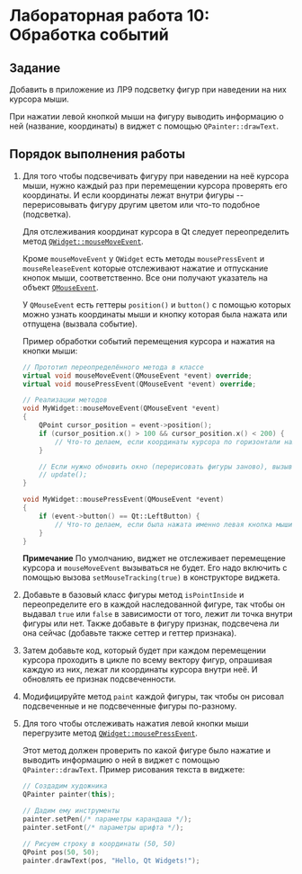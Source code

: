 # Лабораторная работа 10: Обработка событий

## Задание

Добавить в приложение из ЛР9 подсветку фигур при наведении на них курсора мыши.

При нажатии левой кнопкой мыши на фигуру выводить информацию о ней (название, координаты) в виджет
с помощью `QPainter::drawText`.

## Порядок выполнения работы

1) Для того чтобы подсвечивать фигуру при наведении на неё курсора мыши, нужно каждый раз при перемещении курсора проверять его координаты.
   И если координаты лежат внутри фигуры -- перерисовывать фигуру другим цветом или что-то подобное (подсветка).

   Для отслеживания координат курсора в Qt следует переопределить метод [`QWidget::mouseMoveEvent`](https://doc.qt.io/qt-6/qwidget.html#mouseMoveEvent).

   Кроме `mouseMoveEvent` у `QWidget` есть методы `mousePressEvent` и `mouseReleaseEvent` которые отслеживают
   нажатие и отпускание кнопок мыши, соответственно. Все они получают указатель на объект [`QMouseEvent`](https://doc.qt.io/qt-6/qmouseevent.html).

   У `QMouseEvent` есть геттеры `position()` и `button()` с помощью которых можно узнать координаты мыши и кнопку
   которая была нажата или отпущена (вызвала событие).

   Пример обработки событий перемещения курсора и нажатия на кнопки мыши:
   ```cpp
   // Прототип переопределённого метода в классе
   virtual void mouseMoveEvent(QMouseEvent *event) override;
   virtual void mousePressEvent(QMouseEvent *event) override;

   // Реализации методов
   void MyWidget::mouseMoveEvent(QMouseEvent *event)
   {
       QPoint cursor_position = event->position();
       if (cursor_position.x() > 100 && cursor_position.x() < 200) {
           // Что-то делаем, если координаты курсора по горизонтали находятся в диапазоне от 100 до 200 пикселей 
       }

       // Если нужно обновить окно (перерисовать фигуры заново), вызываем
       // update();
   }

   void MyWidget::mousePressEvent(QMouseEvent *event)
   {
       if (event->button() == Qt::LeftButton) {
           // Что-то делаем, если была нажата именно левая кнопка мыши
       }
   }
   ```

   **Примечание** По умолчанию, виджет не отслеживает перемещение курсора и `mouseMoveEvent` вызываться не будет.
   Его надо включить с помощью вызова `setMouseTracking(true)` в конструкторе виджета.

2) Добавьте в базовый класс фигуры метод `isPointInside` и переопределите его в каждой наследованной фигуре,
   так чтобы он выдавал `true` или `false` в зависимости от того, лежит ли точка внутри фигуры или нет.
   Также добавьте в фигуру признак, подсвечена ли она сейчас (добавьте также сеттер и геттер признака).

4) Затем добавьте код, который будет при каждом перемещении курсора проходить в цикле по всему вектору фигур,
   опрашивая каждую из них, лежат ли координаты курсора внутри неё. И обновлять ее признак подсвеченности.

5) Модифицируйте метод `paint` каждой фигуры, так чтобы он рисовал подсвеченные и не подсвеченные фигуры по-разному.
   
6) Для того чтобы отслеживать нажатия левой кнопки мыши перегрузите метод [`QWidget::mousePressEvent`](https://doc.qt.io/qt-6/qwidget.html#mousePressEvent).

   Этот метод должен проверить по какой фигуре было нажатие и выводить информацию о ней в виджет
   с помощью `QPainter::drawText`.
   Пример рисования текста в виджете:

   ```cpp
   // Создадим художника
   QPainter painter(this);

   // Дадим ему инструменты
   painter.setPen(/* параметры карандаша */);
   painter.setFont(/* параметры шрифта */);

   // Рисуем строку в координаты (50, 50)
   QPoint pos(50, 50);
   painter.drawText(pos, "Hello, Qt Widgets!");
   ```
